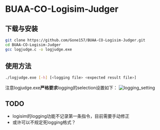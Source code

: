 # BUAA-CO-Logisim-Judger

## 下载与安装
```bash
git clone https://github.com/Gone157/BUAA-CO-Logisim-Judger.git
cd BUAA-CO-Logisim-Judger
gcc logjudge.c -o logjudge.exe
```

## 使用方法
```bash
./logjudge.exe [-h] [<logging file> <expected result file>]
```
注意logjudge.exe**严格要求**logging的selection设置如下：
![logging_setting](http://github.com/Gone157/BUAA-CO-Logisim-Judger/pic/logging_setting.png)

## TODO
- logisim的logging功能不记录第一条指令，目前需要手动修正
- 或许可以不规定死logging格式？
